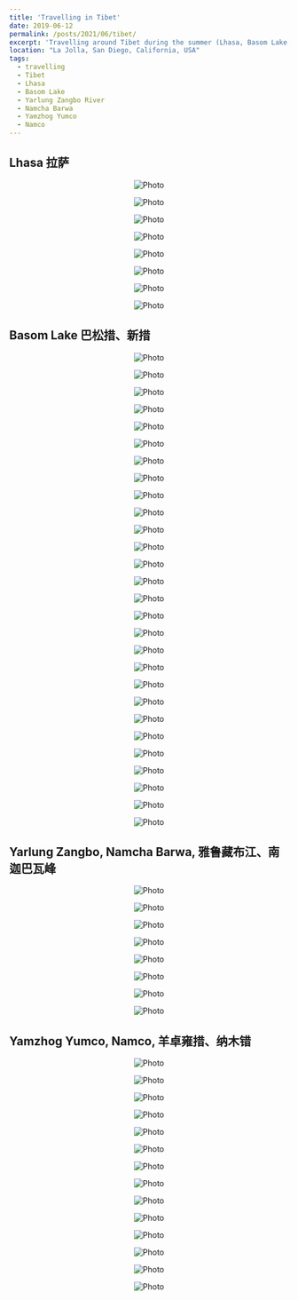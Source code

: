 ```yaml
---
title: 'Travelling in Tibet'
date: 2019-06-12
permalink: /posts/2021/06/tibet/
excerpt: 'Travelling around Tibet during the summer (Lhasa, Basom Lake, Yarlung Zangbo, Yamzhog Yumco, and Namco). <img src="https://haotang1995.github.io/files/TIBET_1.JPEG?raw=true" alt="Photo"/> '
location: "La Jolla, San Diego, California, USA"
tags:
  - travelling
  - Tibet
  - Lhasa
  - Basom Lake
  - Yarlung Zangbo River
  - Namcha Barwa
  - Yamzhog Yumco
  - Namco
---
```


## Lhasa 拉萨

<p align="center">
  <img src="https://haotang1995.github.io/files/TIBET_1.JEPG?raw=true" alt="Photo"/> 
</p>
<p align="center">
  <img src="https://haotang1995.github.io/files/TIBET_2.jpg?raw=true" alt="Photo"/> 
</p>
<p align="center">
  <img src="https://haotang1995.github.io/files/TIBET_3.jpg?raw=true" alt="Photo"/> 
</p>
<p align="center">
  <img src="https://haotang1995.github.io/files/TIBET_4.jpg?raw=true" alt="Photo"/> 
</p>
<p align="center">
  <img src="https://haotang1995.github.io/files/TIBET_5.jpg?raw=true" alt="Photo"/> 
</p>
<p align="center">
  <img src="https://haotang1995.github.io/files/TIBET_6.jpg?raw=true" alt="Photo"/> 
</p>
<p align="center">
  <img src="https://haotang1995.github.io/files/TIBET_7.jpg?raw=true" alt="Photo"/> 
</p>
<p align="center">
  <img src="https://haotang1995.github.io/files/TIBET_8.jpg?raw=true" alt="Photo"/> 
</p>

## Basom Lake 巴松措、新措

<p align="center">
  <img src="https://haotang1995.github.io/files/TIBET_9.jpg?raw=true" alt="Photo"/> 
</p>
<p align="center">
  <img src="https://haotang1995.github.io/files/TIBET_10.jpg?raw=true" alt="Photo"/> 
</p>
<p align="center">
  <img src="https://haotang1995.github.io/files/TIBET_11.jpg?raw=true" alt="Photo"/> 
</p>
<p align="center">
  <img src="https://haotang1995.github.io/files/TIBET_12.jpg?raw=true" alt="Photo"/> 
</p>
<p align="center">
  <img src="https://haotang1995.github.io/files/TIBET_13.jpg?raw=true" alt="Photo"/> 
</p>
<p align="center">
  <img src="https://haotang1995.github.io/files/TIBET_14.jpg?raw=true" alt="Photo"/> 
</p>
<p align="center">
  <img src="https://haotang1995.github.io/files/TIBET_15.jpg?raw=true" alt="Photo"/> 
</p>
<p align="center">
  <img src="https://haotang1995.github.io/files/TIBET_16.jpg?raw=true" alt="Photo"/> 
</p>
<p align="center">
  <img src="https://haotang1995.github.io/files/TIBET_17.jpg?raw=true" alt="Photo"/> 
</p>
<p align="center">
  <img src="https://haotang1995.github.io/files/TIBET_18.jpg?raw=true" alt="Photo"/> 
</p>
<p align="center">
  <img src="https://haotang1995.github.io/files/TIBET_19.jpg?raw=true" alt="Photo"/> 
</p>
<p align="center">
  <img src="https://haotang1995.github.io/files/TIBET_20.jpg?raw=true" alt="Photo"/> 
</p>
<p align="center">
  <img src="https://haotang1995.github.io/files/TIBET_21.jpg?raw=true" alt="Photo"/> 
</p>
<p align="center">
  <img src="https://haotang1995.github.io/files/TIBET_22.jpg?raw=true" alt="Photo"/> 
</p>
<p align="center">
  <img src="https://haotang1995.github.io/files/TIBET_23.jpg?raw=true" alt="Photo"/> 
</p>
<p align="center">
  <img src="https://haotang1995.github.io/files/TIBET_24.jpg?raw=true" alt="Photo"/> 
</p>
<p align="center">
  <img src="https://haotang1995.github.io/files/TIBET_25.jpg?raw=true" alt="Photo"/> 
</p>
<p align="center">
  <img src="https://haotang1995.github.io/files/TIBET_26.jpg?raw=true" alt="Photo"/> 
</p>
<p align="center">
  <img src="https://haotang1995.github.io/files/TIBET_27.jpg?raw=true" alt="Photo"/> 
</p>
<p align="center">
  <img src="https://haotang1995.github.io/files/TIBET_28.jpg?raw=true" alt="Photo"/> 
</p>
<p align="center">
  <img src="https://haotang1995.github.io/files/TIBET_29.jpg?raw=true" alt="Photo"/> 
</p>
<p align="center">
  <img src="https://haotang1995.github.io/files/TIBET_30.jpg?raw=true" alt="Photo"/> 
</p>
<p align="center">
  <img src="https://haotang1995.github.io/files/TIBET_31.jpg?raw=true" alt="Photo"/> 
</p>
<p align="center">
  <img src="https://haotang1995.github.io/files/TIBET_32.jpg?raw=true" alt="Photo"/> 
</p>
<p align="center">
  <img src="https://haotang1995.github.io/files/TIBET_33.jpg?raw=true" alt="Photo"/> 
</p>
<p align="center">
  <img src="https://haotang1995.github.io/files/TIBET_34.jpg?raw=true" alt="Photo"/> 
</p>
<p align="center">
  <img src="https://haotang1995.github.io/files/TIBET_35.jpg?raw=true" alt="Photo"/> 
</p>
<p align="center">
  <img src="https://haotang1995.github.io/files/TIBET_36.jpg?raw=true" alt="Photo"/> 
</p>

## Yarlung Zangbo, Namcha Barwa, 雅鲁藏布江、南迦巴瓦峰

<p align="center">
  <img src="https://haotang1995.github.io/files/TIBET_37.jpg?raw=true" alt="Photo"/> 
</p>
<p align="center">
  <img src="https://haotang1995.github.io/files/TIBET_38.jpg?raw=true" alt="Photo"/> 
</p>
<p align="center">
  <img src="https://haotang1995.github.io/files/TIBET_39.jpg?raw=true" alt="Photo"/> 
</p>
<p align="center">
  <img src="https://haotang1995.github.io/files/TIBET_40.jpg?raw=true" alt="Photo"/> 
</p>
<p align="center">
  <img src="https://haotang1995.github.io/files/TIBET_41.jpg?raw=true" alt="Photo"/> 
</p>
<p align="center">
  <img src="https://haotang1995.github.io/files/TIBET_42.jpg?raw=true" alt="Photo"/> 
</p>
<p align="center">
  <img src="https://haotang1995.github.io/files/TIBET_43.jpg?raw=true" alt="Photo"/> 
</p>
<p align="center">
  <img src="https://haotang1995.github.io/files/TIBET_44.jpg?raw=true" alt="Photo"/> 
</p>

## Yamzhog Yumco, Namco, 羊卓雍措、纳木错
<p align="center">
  <img src="https://haotang1995.github.io/files/TIBET_45.jpg?raw=true" alt="Photo"/> 
</p>
<p align="center">
  <img src="https://haotang1995.github.io/files/TIBET_46.jpg?raw=true" alt="Photo"/> 
</p>
<p align="center">
  <img src="https://haotang1995.github.io/files/TIBET_47.jpg?raw=true" alt="Photo"/> 
</p>
<p align="center">
  <img src="https://haotang1995.github.io/files/TIBET_48.jpg?raw=true" alt="Photo"/> 
</p>
<p align="center">
  <img src="https://haotang1995.github.io/files/TIBET_49.jpg?raw=true" alt="Photo"/> 
</p>
<p align="center">
  <img src="https://haotang1995.github.io/files/TIBET_50.jpg?raw=true" alt="Photo"/> 
</p>
<p align="center">
  <img src="https://haotang1995.github.io/files/TIBET_51.jpg?raw=true" alt="Photo"/> 
</p>
<p align="center">
  <img src="https://haotang1995.github.io/files/TIBET_52.jpg?raw=true" alt="Photo"/> 
</p>
<p align="center">
  <img src="https://haotang1995.github.io/files/TIBET_53.jpg?raw=true" alt="Photo"/> 
</p>
<p align="center">
  <img src="https://haotang1995.github.io/files/TIBET_54.jpg?raw=true" alt="Photo"/> 
</p>
<p align="center">
  <img src="https://haotang1995.github.io/files/TIBET_55.jpg?raw=true" alt="Photo"/> 
</p>
<p align="center">
  <img src="https://haotang1995.github.io/files/TIBET_56.jpg?raw=true" alt="Photo"/> 
</p>
<p align="center">
  <img src="https://haotang1995.github.io/files/TIBET_57.jpg?raw=true" alt="Photo"/> 
</p>
<p align="center">
  <img src="https://haotang1995.github.io/files/TIBET_58.jpg?raw=true" alt="Photo"/> 
</p>


